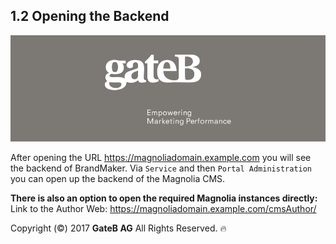 ## 1.2	Opening the Backend


![alt text](../reference/dummy.png "this is a placeholder")

After opening the URL https://magnoliadomain.example.com  you will see the backend of BrandMaker. Via `Service` and then `Portal Administration` you can open up the backend of the Magnolia CMS.

**There is also an option to open the required Magnolia instances directly:**  
Link to the Author Web: https://magnoliadomain.example.com/cmsAuthor/  

Copyright (©) 2017 **GateB AG** All Rights Reserved. :fire:
